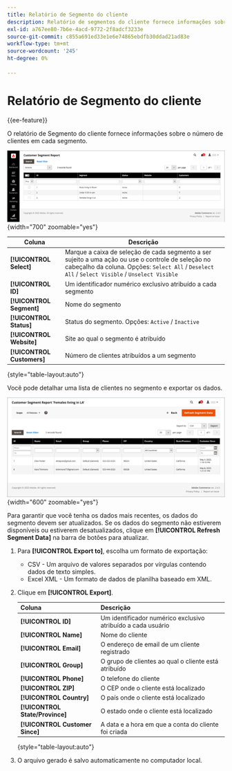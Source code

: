 ```yaml
---
title: Relatório de Segmento do cliente
description: Relatório de segmentos do cliente fornece informações sobre o número de clientes em cada segmento.
exl-id: a767ee80-7b6e-4acd-9772-2f8adcf3233e
source-git-commit: c855a691ed33e1e6e74865ebdfb30ddad21ad83e
workflow-type: tm+mt
source-wordcount: '245'
ht-degree: 0%

---
```


# Relatório de Segmento do cliente

{{ee-feature}}

O relatório de Segmento do cliente fornece informações sobre o número de clientes em cada segmento.

![Relatório de segmentos de clientes](assets/customer-segments-reports.png){width="700" zoomable="yes"}

| Coluna | Descrição |
|--- |--- |
| **[!UICONTROL Select]** | Marque a caixa de seleção de cada segmento a ser sujeito a uma ação ou use o controle de seleção no cabeçalho da coluna. Opções: `Select All` / `Deselect All` / `Select Visible` / `Unselect Visible` |
| **[!UICONTROL ID]** | Um identificador numérico exclusivo atribuído a cada segmento |
| **[!UICONTROL Segment]** | Nome do segmento |
| **[!UICONTROL Status]** | Status do segmento. Opções: `Active` / `Inactive` |
| **[!UICONTROL Website]** | Site ao qual o segmento é atribuído |
| **[!UICONTROL Customers]** | Número de clientes atribuídos a um segmento |

{style="table-layout:auto"}

Você pode detalhar uma lista de clientes no segmento e exportar os dados.

![Detalhar dados do cliente](assets/customer-segment-drilldown.png){width="600" zoomable="yes"}

Para garantir que você tenha os dados mais recentes, os dados do segmento devem ser atualizados. Se os dados do segmento não estiverem disponíveis ou estiverem desatualizados, clique em **[!UICONTROL Refresh Segment Data]** na barra de botões para atualizar.

1. Para **[!UICONTROL Export to]**, escolha um formato de exportação:

   * CSV - Um arquivo de valores separados por vírgulas contendo dados de texto simples.
   * Excel XML - Um formato de dados de planilha baseado em XML.

1. Clique em **[!UICONTROL Export]**.

   | Coluna | Descrição |
   |--- |--- |
   | **[!UICONTROL ID]** | Um identificador numérico exclusivo atribuído a cada usuário |
   | **[!UICONTROL Name]** | Nome do cliente |
   | **[!UICONTROL Email]** | O endereço de email de um cliente registrado |
   | **[!UICONTROL Group]** | O grupo de clientes ao qual o cliente está atribuído |
   | **[!UICONTROL Phone]** | O telefone do cliente |
   | **[!UICONTROL ZIP]** | O CEP onde o cliente está localizado |
   | **[!UICONTROL Country]** | O país onde o cliente está localizado |
   | **[!UICONTROL State/Province]** | O estado onde o cliente está localizado |
   | **[!UICONTROL Customer Since]** | A data e a hora em que a conta do cliente foi criada |

   {style="table-layout:auto"}

1. O arquivo gerado é salvo automaticamente no computador local.
